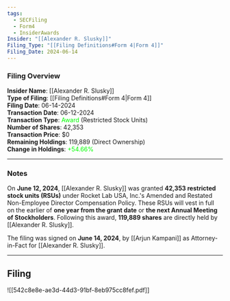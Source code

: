 ```yaml
---
tags:
  - SECFiling
  - Form4
  - InsiderAwards
Insider: "[[Alexander R. Slusky]]"
Filing_Type: "[[Filing Definitions#Form 4|Form 4]]"
Filing_Date: 2024-06-14  
---
```


### Filing Overview

**Insider Name**: [[Alexander R. Slusky]]  
**Type of Filing**: [[Filing Definitions#Form 4|Form 4]]  
**Filing Date**: 06-14-2024  
**Transaction Date**: 06-12-2024  
**Transaction Type**: <span style="color:lime">Award</span> (Restricted Stock Units)  
**Number of Shares**: 42,353  
**Transaction Price**: $0  
**Remaining Holdings**: 119,889 (Direct Ownership)  
**Change in Holdings**: <span style="color:lime">+54.66%</span>

---

### Notes

On **June 12, 2024**, [[Alexander R. Slusky]] was granted **42,353 restricted stock units (RSUs)** under Rocket Lab USA, Inc.'s Amended and Restated Non-Employee Director Compensation Policy. These RSUs will vest in full on the earlier of **one year from the grant date** or **the next Annual Meeting of Stockholders**. Following this award, **119,889 shares** are directly held by [[Alexander R. Slusky]].  

The filing was signed on **June 14, 2024**, by [[Arjun Kampani]] as Attorney-in-Fact for [[Alexander R. Slusky]].  

---

## Filing

![[542c8e8e-ae3d-44d3-91bf-8eb975cc8fef.pdf]]
